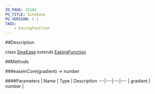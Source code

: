 ```yaml
---
ID_PAGE: 25184
PG_TITLE: SineEase
PG_VERSION: 2.1
TAGS:
    - EasingFunction
---
```

##Description

class [SineEase](/classes/2.2/SineEase) extends [EasingFunction](/classes/2.2/EasingFunction)



##Methods

###easeInCore(gradient) &rarr; number



####Parameters
 | Name | Type | Description
---|---|---|---
 | gradient | number |  


